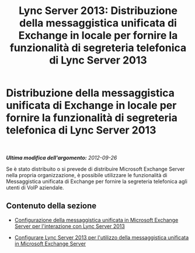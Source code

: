 ﻿---
title: 'Lync Server 2013: Distribuzione della messaggistica unificata di Exchange in locale per fornire la funzionalità di segreteria telefonica di Lync Server 2013'
TOCTitle: Distribuzione della messaggistica unificata di Exchange in locale per fornire la funzionalità di segreteria telefonica di Lync Server 2013
ms:assetid: 9673bd73-a3a3-425d-870f-04d801c6d0d5
ms:mtpsurl: https://technet.microsoft.com/it-it/library/Gg398768(v=OCS.15)
ms:contentKeyID: 49301384
ms.date: 08/24/2015
mtps_version: v=OCS.15
ms.translationtype: HT
---

# Distribuzione della messaggistica unificata di Exchange in locale per fornire la funzionalità di segreteria telefonica di Lync Server 2013

 

_**Ultima modifica dell'argomento:** 2012-09-26_

Se è stato distribuito o si prevede di distribuire Microsoft Exchange Server nella propria organizzazione, è possibile utilizzare le funzionalità di Messaggistica unificata di Exchange per fornire la segreteria telefonica agli utenti di VoIP aziendale.

## Contenuto della sezione

  - [Configurazione della messaggistica unificata in Microsoft Exchange Server per l'interazione con Lync Server 2013](lync-server-2013-configuring-unified-messaging-on-microsoft-exchange-server-to-work-with-lync-server.md)

  - [Configurare Lync Server 2013 per l'utilizzo della messaggistica unificata in Microsoft Exchange Server](lync-server-2013-configure-lync-server-2013-to-work-with-unified-messaging-on-microsoft-exchange-server.md)

